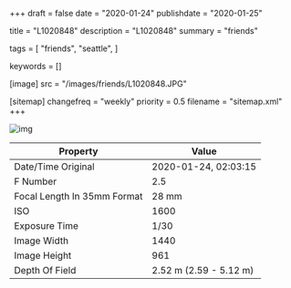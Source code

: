 +++
draft = false
date = "2020-01-24"
publishdate = "2020-01-25"

title = "L1020848"
description = "L1020848"
summary = "friends"

tags = [
    "friends",
    "seattle",
]

keywords = []

[image]
    src = "/images/friends/L1020848.JPG"

[sitemap]
    changefreq = "weekly"
    priority = 0.5
    filename = "sitemap.xml"
+++


![img](/images/friends/L1020848.JPG)

Property | Value
---------|------
Date/Time Original              | 2020-01-24, 02:03:15
F Number                        | 2.5
Focal Length In 35mm Format     | 28 mm
ISO                             | 1600
Exposure Time                   | 1/30
Image Width                     | 1440
Image Height                    | 961
Depth Of Field                  | 2.52 m (2.59 - 5.12 m)
